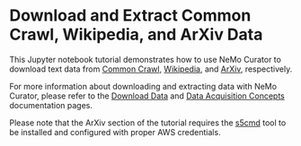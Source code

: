 # Download and Extract Common Crawl, Wikipedia, and ArXiv Data

This Jupyter notebook tutorial demonstrates how to use NeMo Curator to download text data from [Common Crawl](https://commoncrawl.org/), [Wikipedia](https://dumps.wikimedia.org/backup-index.html), and [ArXiv](https://info.arxiv.org/help/bulk_data_s3.html), respectively.

For more information about downloading and extracting data with NeMo Curator, please refer to the [Download Data](https://docs.nvidia.com/nemo/curator/latest/curate-text/load-data/index.html) and [Data Acquisition Concepts](https://docs.nvidia.com/nemo/curator/latest/about/concepts/text/data-acquisition-concepts.html) documentation pages.

Please note that the ArXiv section of the tutorial requires the [s5cmd](https://github.com/peak/s5cmd) tool to be installed and configured with proper AWS credentials.
